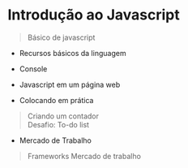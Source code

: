 # Introdução ao Javascript

> Básico de javascript

- Recursos básicos da linguagem

- Console

- Javascript em um página web

- Colocando em prática

> Criando um contador<br>
> Desafio: To-do list

- Mercado de Trabalho

> Frameworks
> Mercado de trabalho

